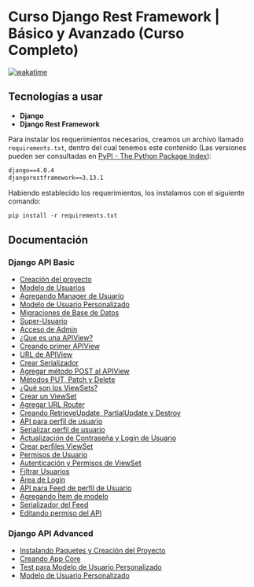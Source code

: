 # Curso Django Rest Framework | Básico y Avanzado (Curso Completo)

[![wakatime](https://wakatime.com/badge/user/8ef73281-6d0a-4758-af11-fd880ca3009c/project/7fd38207-3a08-4ed2-a96d-27c6a5c0345e.svg?style=for-the-badge)](https://wakatime.com/badge/user/8ef73281-6d0a-4758-af11-fd880ca3009c/project/7fd38207-3a08-4ed2-a96d-27c6a5c0345e)

## Tecnologías a usar

- **Django**
- **Django Rest Framework**

Para instalar los requerimientos necesarios, creamos un archivo llamado `requirements.txt`, dentro del cual tenemos este contenido (Las versiones pueden ser consultadas en [PyPI - The Python Package Index](https://pypi.org/)):

```txt
django==4.0.4
djangorestframework==3.13.1
```

Habiendo establecido los requerimientos, los instalamos con el siguiente comando:

```txt
pip install -r requirements.txt
```

## Documentación

### Django API Basic

- [Creación del proyecto](Django_API_Basic/DOC/01_Creacion_Proyecto.md)
- [Modelo de Usuarios](Django_API_Basic/DOC/02_Modelo_Usuarios.md)
- [Agregando Manager de Usuario](Django_API_Basic/DOC/03_Agregando_Manager_Usuario.md)
- [Modelo de Usuario Personalizado](Django_API_Basic/DOC/04_Modelo_Usuario_Personalizado.md)
- [Migraciones de Base de Datos](Django_API_Basic/DOC/05_Migraciones_Base_Datos.md)
- [Super-Usuario](Django_API_Basic/DOC/06_Super_Usuario.md)
- [Acceso de Admin](Django_API_Basic/DOC/07_Acceso_Admin.md)
- [¿Que es una APIView?](Django_API_Basic/DOC/08_Que_es_APIView.md)
- [Creando primer APIView](Django_API_Basic/DOC/09_Creando_Primer_APIView.md)
- [URL de APIView](Django_API_Basic/DOC/10_URL_APIView.md)
- [Crear Serializador](Django_API_Basic/DOC/11_Crear_Serializador.md)
- [Agregar método POST al APIView](Django_API_Basic/DOC/12_Agregar_Metodo_POST_APIView.md)
- [Métodos PUT, Patch y Delete](Django_API_Basic/DOC/13_Metodos_PUT_PATCH_DELETE.md)
- [¿Qué son los ViewSets?](Django_API_Basic/DOC/14_Que_es_ViewSet.md)
- [Crear un ViewSet](Django_API_Basic/DOC/15_Crear_ViewSet.md)
- [Agregar URL Router](Django_API_Basic/DOC/16_Agregar_URL_Router.md)
- [Creando RetrieveUpdate, PartialUpdate y Destroy](Django_API_Basic/DOC/17_Creando_RetrieveUpdate_PartialUpdate_Destroy.md)
- [API para perfil de usuario](Django_API_Basic/DOC/18_API_Perfil_Usuario.md)
- [Serializar perfil de usuario](Django_API_Basic/DOC/19_Serializar_Perfil_Usuario.md)
- [Actualización de Contraseña y Login de Usuario](Django_API_Basic/DOC/20_Actualización_Password_Login_Usuario.md)
- [Crear perfiles ViewSet](Django_API_Basic/DOC/21_Crear_Perfiles_ViewSet.md)
- [Permisos de Usuario](Django_API_Basic/DOC/22_Permisos_Usuario.md)
- [Autenticación y Permisos de ViewSet](Django_API_Basic/DOC/23_Autenticacion_Permisos_ViewSet.md)
- [Filtrar Usuarios](Django_API_Basic/DOC/24_Filtrar_Usuarios.md)
- [Área de Login](Django_API_Basic/DOC/25_Area_Login.md)
- [API para Feed de perfil de Usuario](Django_API_Basic/DOC/26_API_Feed_Perfil_Usuario.md)
- [Agregando Ítem de modelo](Django_API_Basic/DOC/27_Agregando_Item_Modelo.md)
- [Serializador del Feed](Django_API_Basic/DOC/28_Serializador_Feed.md)
- [Editando permiso del API](Django_API_Basic/DOC/29_Editando_Permisos_API.md)

### Django API Advanced

- [Instalando Paquetes y Creación del Proyecto](Django_API_Advanced/DOC/01_Instalando_Paquetes_Creacion_Proyecto.md)
- [Creando App Core](Django_API_Advanced/DOC/02_Creando_App_Core.md)
- [Test para Modelo de Usuario Personalizado](Django_API_Advanced/DOC/03_Test_Modelo_Usuario_Personalizado.md)
- [Modelo de Usuario Personalizado](Django_API_Advanced/DOC/04_Modelo_Usuario_Personalizado.md)
